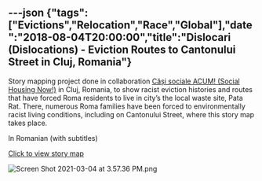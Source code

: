 ---json
{"tags":["Evictions","Relocation","Race","Global"],"date":"2018-08-04T20:00:00","title":"Dislocari (Dislocations) - Eviction Routes to Cantonului Street in Cluj, Romania"}
---

Story mapping project done in collaboration [Căși sociale ACUM! (Social Housing Now!)](https://casisocialeacum.ro/) in Cluj, Romania, to show racist eviction histories and routes that have forced Roma residents to live in city’s the local waste site, Pata Rat. There, numerous Roma families have been forced to environmentally racist living conditions, including on Cantonului Street, where this story map takes place.

In Romanian (with subtitles)

[Click to view story map](https://arcg.is/0veaKm0)

![Screen Shot 2021-03-04 at 3.57.36 PM.png](/assets/uploads/Screen+Shot+2021-03-04+at+3.57.36+PM.png)